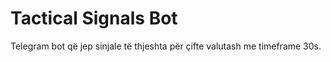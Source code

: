 # Tactical Signals Bot

Telegram bot që jep sinjale të thjeshta për çifte valutash me timeframe 30s.